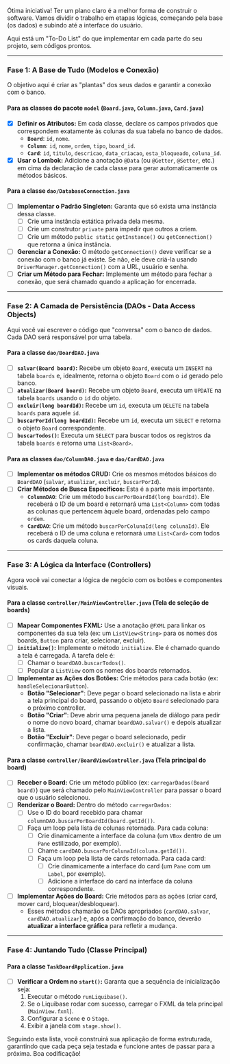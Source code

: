 Ótima iniciativa! Ter um plano claro é a melhor forma de construir o software. Vamos dividir o trabalho em etapas lógicas, começando pela base (os dados) e subindo até a interface do usuário.

Aqui está um "To-Do List" do que implementar em cada parte do seu projeto, sem códigos prontos.

---

### Fase 1: A Base de Tudo (Modelos e Conexão)

O objetivo aqui é criar as "plantas" dos seus dados e garantir a conexão com o banco.

#### **Para as classes do pacote `model` (`Board.java`, `Column.java`, `Card.java`)**

* [x] **Definir os Atributos:** Em cada classe, declare os campos privados que correspondem exatamente às colunas da sua tabela no banco de dados.
    * **`Board`**: `id`, `nome`.
    * **`Column`**: `id`, `nome`, `ordem`, `tipo`, `board_id`.
    * **`Card`**: `id`, `titulo`, `descricao`, `data_criacao`, `esta_bloqueado`, `coluna_id`.
* [x] **Usar o Lombok:** Adicione a anotação `@Data` (ou `@Getter`, `@Setter`, etc.) em cima da declaração de cada classe para gerar automaticamente os métodos básicos.

#### **Para a classe `dao/DatabaseConnection.java`**

* [ ] **Implementar o Padrão Singleton:** Garanta que só exista uma instância dessa classe.
    * [ ] Crie uma instância estática privada dela mesma.
    * [ ] Crie um construtor `private` para impedir que outros a criem.
    * [ ] Crie um método `public static` `getInstance()` ou `getConnection()` que retorna a única instância.
* [ ] **Gerenciar a Conexão:** O método `getConnection()` deve verificar se a conexão com o banco já existe. Se não, ele deve criá-la usando `DriverManager.getConnection()` com a URL, usuário e senha.
* [ ] **Criar um Método para Fechar:** Implemente um método para fechar a conexão, que será chamado quando a aplicação for encerrada.

---

### Fase 2: A Camada de Persistência (DAOs - Data Access Objects)

Aqui você vai escrever o código que "conversa" com o banco de dados. Cada DAO será responsável por uma tabela.

#### **Para a classe `dao/BoardDAO.java`**

* [ ] **`salvar(Board board)`:** Recebe um objeto `Board`, executa um `INSERT` na tabela `boards` e, idealmente, retorna o objeto `Board` com o `id` gerado pelo banco.
* [ ] **`atualizar(Board board)`:** Recebe um objeto `Board`, executa um `UPDATE` na tabela `boards` usando o `id` do objeto.
* [ ] **`excluir(long boardId)`:** Recebe um `id`, executa um `DELETE` na tabela `boards` para aquele `id`.
* [ ] **`buscarPorId(long boardId)`:** Recebe um `id`, executa um `SELECT` e retorna o objeto `Board` correspondente.
* [ ] **`buscarTodos()`:** Executa um `SELECT` para buscar todos os registros da tabela `boards` e retorna uma `List<Board>`.

#### **Para as classes `dao/ColumnDAO.java` e `dao/CardDAO.java`**

* [ ] **Implementar os métodos CRUD:** Crie os mesmos métodos básicos do `BoardDAO` (`salvar`, `atualizar`, `excluir`, `buscarPorId`).
* [ ] **Criar Métodos de Busca Específicos:** Esta é a parte mais importante.
    * **`ColumnDAO`**: Crie um método `buscarPorBoardId(long boardId)`. Ele receberá o ID de um board e retornará uma `List<Column>` com todas as colunas que pertencem àquele board, ordenadas pelo campo `ordem`.
    * **`CardDAO`**: Crie um método `buscarPorColunaId(long colunaId)`. Ele receberá o ID de uma coluna e retornará uma `List<Card>` com todos os cards daquela coluna.

---

### Fase 3: A Lógica da Interface (Controllers)

Agora você vai conectar a lógica de negócio com os botões e componentes visuais.

#### **Para a classe `controller/MainViewController.java` (Tela de seleção de boards)**

* [ ] **Mapear Componentes FXML:** Use a anotação `@FXML` para linkar os componentes da sua tela (ex: um `ListView<String>` para os nomes dos boards, `Button` para criar, selecionar, excluir).
* [ ] **`initialize()`:** Implemente o método `initialize`. Ele é chamado quando a tela é carregada. A tarefa dele é:
    * [ ] Chamar o `boardDAO.buscarTodos()`.
    * [ ] Popular a `ListView` com os nomes dos boards retornados.
* [ ] **Implementar as Ações dos Botões:** Crie métodos para cada botão (ex: `handleSelecionarButton`).
    * **Botão "Selecionar"**: Deve pegar o board selecionado na lista e abrir a tela principal do board, passando o objeto `Board` selecionado para o próximo controller.
    * **Botão "Criar"**: Deve abrir uma pequena janela de diálogo para pedir o nome do novo board, chamar `boardDAO.salvar()` e depois atualizar a lista.
    * **Botão "Excluir"**: Deve pegar o board selecionado, pedir confirmação, chamar `boardDAO.excluir()` e atualizar a lista.

#### **Para a classe `controller/BoardViewController.java` (Tela principal do board)**

* [ ] **Receber o Board:** Crie um método público (ex: `carregarDados(Board board)`) que será chamado pelo `MainViewController` para passar o board que o usuário selecionou.
* [ ] **Renderizar o Board:** Dentro do método `carregarDados`:
    * [ ] Use o ID do board recebido para chamar `columnDAO.buscarPorBoardId(board.getId())`.
    * [ ] Faça um loop pela lista de colunas retornada. Para cada coluna:
        * [ ] Crie dinamicamente a interface da coluna (um `VBox` dentro de um `Pane` estilizado, por exemplo).
        * [ ] Chame `cardDAO.buscarPorColunaId(coluna.getId())`.
        * [ ] Faça um loop pela lista de cards retornada. Para cada card:
            * [ ] Crie dinamicamente a interface do card (um `Pane` com um `Label`, por exemplo).
            * [ ] Adicione a interface do card na interface da coluna correspondente.
* [ ] **Implementar Ações do Board:** Crie métodos para as ações (criar card, mover card, bloquear/desbloquear).
    * Esses métodos chamarão os DAOs apropriados (`cardDAO.salvar`, `cardDAO.atualizar`) e, após a confirmação do banco, deverão **atualizar a interface gráfica** para refletir a mudança.

---

### Fase 4: Juntando Tudo (Classe Principal)

#### **Para a classe `TaskBoardApplication.java`**

* [ ] **Verificar a Ordem no `start()`:** Garanta que a sequência de inicialização seja:
    1.  Executar o método `runLiquibase()`.
    2.  Se o Liquibase rodar com sucesso, carregar o FXML da tela principal (`MainView.fxml`).
    3.  Configurar a `Scene` e o `Stage`.
    4.  Exibir a janela com `stage.show()`.

Seguindo esta lista, você construirá sua aplicação de forma estruturada, garantindo que cada peça seja testada e funcione antes de passar para a próxima. Boa codificação!